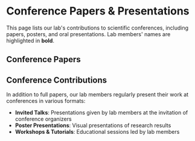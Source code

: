 # Conference Papers & Presentations

This page lists our lab's contributions to scientific conferences, including papers, posters, and oral presentations. Lab members' names are highlighted in **bold**.

<!-- Conference publications are automatically populated based on the pub_type tag -->
<!-- Each publication file should have pub_type: conference in its front matter -->

## Conference Papers

<!-- material/tags { include: [pub_type=conference] } -->

## Conference Contributions

In addition to full papers, our lab members regularly present their work at conferences in various formats:

- **Invited Talks**: Presentations given by lab members at the invitation of conference organizers
- **Poster Presentations**: Visual presentations of research results
- **Workshops & Tutorials**: Educational sessions led by lab members
